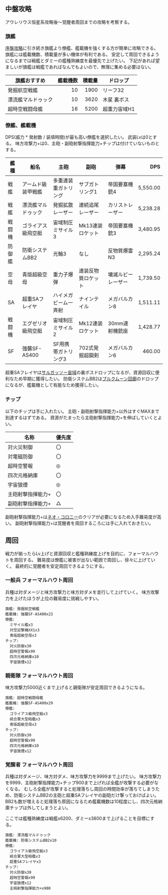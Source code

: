 ## 中盤攻略

アウレリウス恒星系攻略後～覚醒者周回までの攻略を考察する。

### 旗艦

[序盤攻略](序盤攻略.md)に引き続き旗艦より僚艦、艦載機を強くする方が簡単に攻略できる。
旗艦には艦載機数、積載量が多い機体が有利である。
安定して周回できるようになるまでは戦艦とダミーの艦種熟練度を最優先で上げたい。
下記があれば望ましいが旗艦は戦艦であればなんでもよいので、無理に集める必要はない。

| 旗艦おすすめ         | 艦載機数 | 積載量 | ドロップ     |
|----------------------|---------:|-------:|--------------|
| 発掘航空戦艦         |       10 |   1900 | リーフ32     |
| 漂流艦マルドゥック   |       10 |   3620 | 木星 裏ボス  |
| 超時空戦闘母艦       |       16 |   5200 | 超重力宙域H1 |

### 僚艦、艦載機

DPS(威力 * 発射数 / 装填時間)が最も高い僚艦を選択したい。
武装Lvは0とする。
味方攻撃力+は0、主砲・副砲射撃指揮能力+チップは付けていないものとする。

| 艦種     | 船名                     | 主砲                           | 副砲                   | 弾幕                   |      DPS |
|----------|--------------------------|--------------------------------|------------------------|------------------------|---------:|
| 戦艦     | アームド級装甲戦艦       | 多重連装重ガトリング           | サブガトリング1        | 帝国要塞機銃4          | 5,550.00 |
| 戦艦     | 漂流艦マルドゥック       | 発掘拡散レーザー               | 連続追尾レーザー       | カリストレーザー       | 5,238.28 |
| 戦闘機   | ゴライアス級飛空艇       | 宙域制圧ミサイル3              | Mk13連装ロケット       | 帝国要塞機銃3          | 3,480.95 |
| 防御艦   | 防衛システムBB2          | 光輪3                          | なし                   | 反物質爆雷N3           | 2,295.24 |
| 空母     | 青版超級空母             | 重力子爆弾                     | 連装反物質ロケット     | 壊滅ルビーレーザー     | 1,739.50 |
| SA       | 超重SAフレイヤ           | ハイメガビーム一斉射           | ナインテイル           | メガバルカン8          | 1,511.11 |
| 戦闘機   | エグゼリオ級飛空艇       | 宙域制圧ミサイル2              | Mk12連装ロケット       | 30mm速射機銃座         | 1,428.77 |
| SF       | 強襲SF-AS400             | SF用携帯ガトリング3            | 702式発掘超鋼剣        | メガバルカン6          |   460.00 |

超重SAフレイヤは[サルガッソー宙域](サルガッソー宙域.md)の裏ボスドロップになるが、資源回収に便利なため早期に獲得したい。
防衛システムBB2は[ブルクムーン回廊](ブルクムーン回廊.md)のドロップになるが、艦載機として有能なため獲得したい。

### チップ

以下のチップは手に入れたい。
主砲・副砲射撃指揮能力+以外はすぐMAXまで到達するはずである。
資源がたまったら主砲射撃指揮能力+を伸ばしていくとよい。

| 名称                 | 優先度 |
|----------------------|--------|
| 対火災制御           | 〇     |
| 対電磁防御           | 〇     |
| 超時空警報           | ◎     |
| 四次元格納庫         | 〇     |
| 宇宙狼煙             | ◎     |
| 主砲射撃指揮能力+    | 〇     |
| 副砲射撃指揮能力+    | △     |

副砲射撃指揮能力+は[ネオ・コロニー](ネオ・コロニー.md)のクリアが必要になるため入手難易度が高い。
副砲射撃指揮能力+は覚醒者を周回するころには手に入れておきたい。

## 周回

戦力が揃ったらLv上げと資源回収と艦種熟練度上げを目的に、フォーマルハウトを周回する。
難易度は僚艦に被害が出ない範囲で周回し、徐々に上げていく。
最終的に覚醒者を安定周回できるようにする。

### 一般兵 フォーマルハウト周回

兵種は対ダメージと味方攻撃力と味方対ダメを並行して上げていく。
味方攻撃力を上げたほうが上位の難易度に挑戦しやすい。

```
旗艦: 発掘航空戦艦
艦載機: 強襲SF-AS400x23
僚艦:
  ミサイル艦x3
  対空迎撃機XX1x3
  青版超級空母x3
チップ:
  対火防御x30
  超時空警報x99
  四次元格納庫x10
  宇宙狼煙x12
```

### 親衛隊 フォーマルハウト周回

味方攻撃力5000近くまで上げると親衛隊が安定周回できるようになる。

```
旗艦: 超時空戦闘母艦
艦載機: 強襲SF-AS400x29
僚艦:
  ゴライアス級飛空艇x3
  統合軍大型砲艦x3
  青版超級空母x3
チップ:
  対火防御x30
  超時空警報x99
  四次元格納庫x10
  宇宙狼煙x12
```

### 覚醒者 フォーマルハウト周回

兵種は対ダメージ、味方対ダメ、味方攻撃力を9999まで上げたい。
味方攻撃力を9999、主砲射撃指揮能力+チップ900まで上げれば全艦が攻撃する必要がなくなる。
むしろ全艦が攻撃すると処理落ちし周回の時間効率が落ちてしまうため、防衛システムBB2の主砲と超重SAフレイヤの副砲だけ撃っておけばよい。
BB2も数が増えると処理落ち原因になるため艦載機数は10程度にし、四次元格納庫チップは外してしまうとよい。

ここでは艦種熟練度は戦艦x6200、ダミーx3800まで上げることを目標にする。

```
旗艦: 漂流艦マルドゥック
艦載機: 防衛システムBB2x10
僚艦:
  ゴライアス級飛空艇x3
  統合軍大型砲艦x3
  超重SAフレイヤx3
チップ:
  対火防御x30
  超時空警報x99
  宇宙狼煙x12
  主砲射撃指揮能力+x900
```
